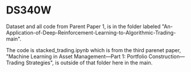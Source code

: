 # DS340W

Dataset and all code from Parent Paper 1, is in the folder labeled "An-Application-of-Deep-Reinforcement-Learning-to-Algorithmic-Trading-main". 


The code is stacked_trading.ipynb which is from the third parenet paper, "Machine Learning in Asset Management—Part 1: Portfolio Construction—Trading Strategies", is outside of that folder here in the main.

